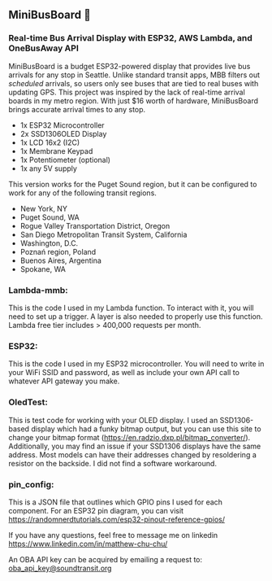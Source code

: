 ## MiniBusBoard 🚌 
### Real-time Bus Arrival Display with ESP32, AWS Lambda, and OneBusAway API

MiniBusBoard is a budget ESP32-powered display that provides live bus arrivals for any stop in Seattle. Unlike standard transit apps, MBB filters out *scheduled* arrivals, so users only see buses that are tied to real buses with updating GPS. This project was inspired by the lack of real-time arrival boards in my metro region. With just $16 worth of hardware, MiniBusBoard brings accurate arrival times to any stop.

 - 1x ESP32 Microcontroller
 - 2x SSD1306OLED Display
 - 1x LCD 16x2 (I2C)
 - 1x Membrane Keypad
 - 1x Potentiometer (optional)
 - 1x any 5V supply

This version works for the Puget Sound region, but it can be configured to work for any of the following transit regions.

 - New York, NY
 - Puget Sound, WA
 - Rogue Valley Transportation District, Oregon
 - San Diego Metropolitan Transit System, California
 - Washington, D.C.
 - Poznań region, Poland
 - Buenos Aires, Argentina
 - Spokane, WA

### Lambda-mmb:
This is the code I used in my Lambda function. To interact with it, you will need to set up a trigger.
A layer is also needed to properly use this function. Lambda free tier includes > 400,000 requests per month.

### ESP32:
This is the code I used in my ESP32 microcontroller. You will need to write in your WiFi SSID and password,
as well as include your own API call to whatever API gateway you make. 

### OledTest:
This is test code for working with your OLED display. I used an SSD1306-based display which had a funky bitmap
output, but you can use this site to change your bitmap format (https://en.radzio.dxp.pl/bitmap_converter/).
Additionally, you may find an issue if your SSD1306 displays have the same address. Most models can have their
addresses changed by resoldering a resistor on the backside. I did not find a software workaround.

### pin_config:
This is a JSON file that outlines which GPIO pins I used for each component. For an ESP32 pin diagram, you 
can visit https://randomnerdtutorials.com/esp32-pinout-reference-gpios/

If you have any questions, feel free to message me on linkedin https://www.linkedin.com/in/matthew-chu-chu/


An OBA API key can be acquired by emailing a request to: oba_api_key@soundtransit.org


